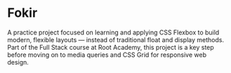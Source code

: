 # Fokir
 A practice project focused on learning and applying CSS Flexbox to build modern, flexible layouts — instead of traditional float and display methods. Part of the Full Stack course at Root Academy, this project is a key step before moving on to media queries and CSS Grid for responsive web design.
